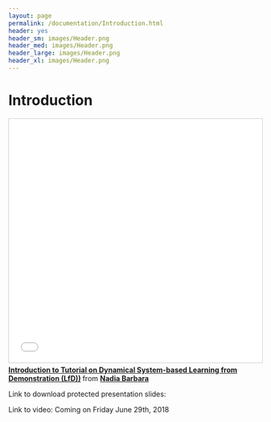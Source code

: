```yaml
---
layout: page
permalink: /documentation/Introduction.html
header: yes
header_sm: images/Header.png
header_med: images/Header.png
header_large: images/Header.png
header_xl: images/Header.png
--- 
```

<h1>Introduction</h1>

<iframe src="//www.slideshare.net/slideshow/embed_code/key/v20ww6iozfnC4" width="595" height="485" frameborder="0" marginwidth="0" marginheight="0" scrolling="no" style="border:1px solid #CCC; border-width:1px; margin-bottom:5px; max-width: 100%;" allowfullscreen> </iframe> <div style="margin-bottom:5px"> <strong> <a href="//www.slideshare.net/secret/v20ww6iozfnC4" title="Introduction to Tutorial on Dynamical System-based Learning from Demonstration (LfD))" target="_blank">Introduction to Tutorial on Dynamical System-based Learning from Demonstration (LfD))</a> </strong> from <strong><a href="https://www.slideshare.net/nadiabarbara9" target="_blank">Nadia Barbara</a></strong> </div>

<p> Link to download protected presentation slides: </p>

<p> Link to video: Coming on Friday June 29th, 2018 </p>
